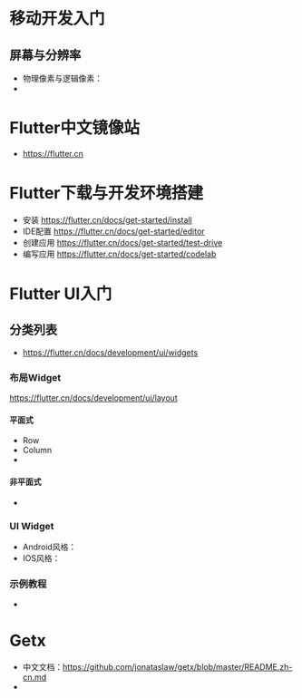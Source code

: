 # 移动开发入门
## 屏幕与分辨率
- 物理像素与逻辑像素：
- 

# Flutter中文镜像站
- https://flutter.cn

# Flutter下载与开发环境搭建
- 安装 https://flutter.cn/docs/get-started/install
- IDE配置 https://flutter.cn/docs/get-started/editor
- 创建应用 https://flutter.cn/docs/get-started/test-drive
- 编写应用 https://flutter.cn/docs/get-started/codelab

# Flutter UI入门
## 分类列表
- https://flutter.cn/docs/development/ui/widgets

### 布局Widget
https://flutter.cn/docs/development/ui/layout

#### 平面式
- Row
- Column
- 

#### 非平面式
- 

### UI Widget
- Android风格：
- IOS风格：

### 示例教程
- 

# Getx
- 中文文档：https://github.com/jonataslaw/getx/blob/master/README.zh-cn.md
- 
